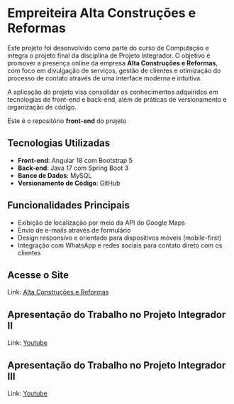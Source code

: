 # Empreiteira Alta Construções e Reformas

Este projeto foi desenvolvido como parte do curso de Computação e integra o projeto final da disciplina de Projeto Integrador. O objetivo é promover a presença online da empresa **Alta Construções e Reformas**, com foco em divulgação de serviços, gestão de clientes e otimização do processo de contato através de uma interface moderna e intuitiva.

A aplicação do projeto visa consolidar os conhecimentos adquiridos em tecnologias de front-end e back-end, além de práticas de versionamento e organização de código.

Este é o repositório **front-end** do projeto

## Tecnologias Utilizadas

- **Front-end**: Angular 18 com Bootstrap 5
- **Back-end**: Java 17 com Spring Boot 3
- **Banco de Dados**: MySQL
- **Versionamento de Código**: GitHub

## Funcionalidades Principais

- Exibição de localização por meio da API do Google Maps
- Envio de e-mails através de formulário
- Design responsivo e orientado para dispositivos móveis (mobile-first)
- Integração com WhatsApp e redes sociais para contato direto com os clientes

## Acesse o Site

Link: [Alta Construções e Reformas](https://altaconstrucoes.netlify.app/)

## Apresentação do Trabalho no Projeto Integrador II

Link: [Youtube](https://youtu.be/Y7fge9Kr2cM)

## Apresentação do Trabalho no Projeto Integrador III

Link: [Youtube](https://www.youtube.com/watch?v=XeXjvAOl_To)
